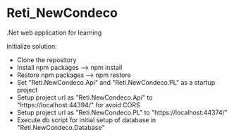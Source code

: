 # Reti_NewCondeco
.Net web application for learning

Initialize solution:
  
  - Clone the repository
  - Install npm packages --> npm install
  - Restore npm packages --> npm restore
  - Set "Reti.NewCondeco.Api" and "Reti.NewCondeco.PL" as a startup project
  - Setup project url as "Reti.NewCondeco.Api" to "https://localhost:44394/" for avoid CORS
  - Setup project url as "Reti.NewCondeco.PL"  to "https://localhost:44374/"
  - Execute db script for initial setup of database in "Reti.NewCondeco.Database"

